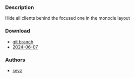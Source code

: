 ### Description
Hide all clients behind the focused one in the monocle layout

### Download
- [git branch](https://codeberg.org/sevz/dwl/src/branch/hide-behind-monocle)
- [2024-06-07](https://codeberg.org/dwl/dwl-patches/raw/branch/main/patches/hide-behind-monocle/hide-behind-monocle.patch)

### Authors
- [sevz](https://codeberg.org/sevz)
